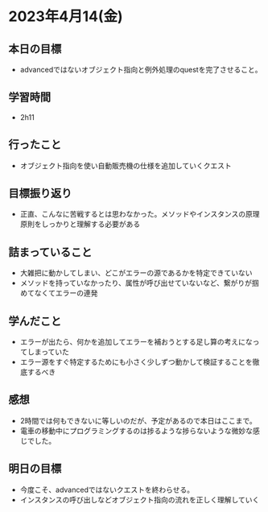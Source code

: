 # 2023年4月14(金)

## 本日の目標
- advancedではないオブジェクト指向と例外処理のquestを完了させること。

## 学習時間
- 2h11

## 行ったこと
- オブジェクト指向を使い自動販売機の仕様を追加していくクエスト
   
## 目標振り返り
- 正直、こんなに苦戦するとは思わなかった。メソッドやインスタンスの原理原則をしっかりと理解する必要がある

## 詰まっていること
- 大雑把に動かしてしまい、どこがエラーの源であるかを特定できていない
- メソッドを持っていなかったり、属性が呼び出せていないなど、繋がりが掴めてなくてエラーの連発

## 学んだこと
- エラーが出たら、何かを追加してエラーを補おうとする足し算の考えになってしまっていた
- エラー源をすぐ特定するためにも小さく少しずつ動かして検証することを徹底するべき

## 感想
- 2時間では何もできないに等しいのだが、予定があるので本日はここまで。
- 電車の移動中にプログラミングするのは捗るような捗らないような微妙な感じでした。

## 明日の目標
- 今度こそ、advancedではないクエストを終わらせる。
- インスタンスの呼び出しなどオブジェクト指向の流れを正しく理解していく